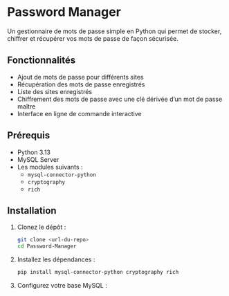 # Password Manager

Un gestionnaire de mots de passe simple en Python qui permet de stocker, chiffrer et récupérer vos mots de passe de façon sécurisée.

## Fonctionnalités

- Ajout de mots de passe pour différents sites
- Récupération des mots de passe enregistrés
- Liste des sites enregistrés
- Chiffrement des mots de passe avec une clé dérivée d’un mot de passe maître
- Interface en ligne de commande interactive

## Prérequis

- Python 3.13
- MySQL Server
- Les modules suivants :
  - `mysql-connector-python`
  - `cryptography`
  - `rich`

## Installation

1. Clonez le dépôt :
   ```sh
   git clone <url-du-repo>
   cd Password-Manager
   ```

2. Installez les dépendances :
   ```sh
   pip install mysql-connector-python cryptography rich
   ```

3. Configurez votre base MySQL :
   - Créez une base de données nommée `password_manager`
   - Modifiez les paramètres de connexion dans [`secure.py`](secure.py) si besoin

## Utilisation

Lancez le script principal :
```sh
python secure.py
```

Suivez les instructions à l’écran pour ajouter, récupérer ou lister vos mots de passe.

## Sécurité

- Les mots de passe sont chiffrés avec Fernet (AES) avant d’être stockés en base.
- Le mot de passe maître est utilisé pour dériver la clé de chiffrement.
- Ne partagez jamais votre mot de passe maître.

## Auteur

Shaima DEROUICH 

